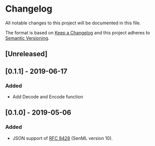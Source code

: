 # Changelog

All notable changes to this project will be documented in this file.

The format is based on [Keep a Changelog](http://keepachangelog.com/en/1.0.0/)
and this project adheres to [Semantic Versioning](http://semver.org/spec/v2.0.0.html).

## [Unreleased]

## [0.1.1] - 2019-06-17

### Added

- Add Decode and Encode function

## [0.1.0] - 2019-05-06

### Added

- JSON support of [RFC 8428](https://tools.ietf.org/rfc/rfc8428.txt) (SenML version 10).
